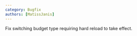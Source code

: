 ```yaml
---
category: Bugfix
authors: [MatissJanis]
---
```


Fix switching budget type requiring hard reload to take effect.
